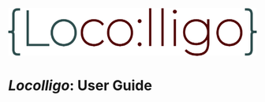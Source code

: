 <p align="center" width="100%">
    <img src="/images/Locolligo.png" />
</p>

# ***Locolligo***: User Guide

